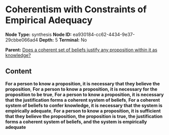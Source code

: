 # Coherentism with Constraints of Empirical Adequacy

**Node Type:** synthesis
**Node ID:** ea930184-cc62-4434-9e37-29cbbe066ad4
**Depth:** 5
**Terminal:** No

**Parent:** [Does a coherent set of beliefs justify any proposition within it as knowledge?](does-a-coherent-set-of-beliefs-justify-any-proposition-within-it-as-knowledge-antithesis-816dca6e-4a0f-47c1-9ba2-9aa818ab843c.md)

## Content

**For a person to know a proposition, it is necessary that they believe the proposition**, **For a person to know a proposition, it is necessary for the proposition to be true**, **For a person to know a proposition, it is necessary that the justification forms a coherent system of beliefs**, **For a coherent system of beliefs to confer knowledge, it is necessary that the system is empirically adequate**, **For a person to know a proposition, it is sufficient that they believe the proposition, the proposition is true, the justification forms a coherent system of beliefs, and the system is empirically adequate**

